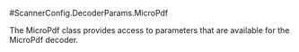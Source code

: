 #ScannerConfig.DecoderParams.MicroPdf

The MicroPdf class provides access to parameters that are available for the MicroPdf decoder.